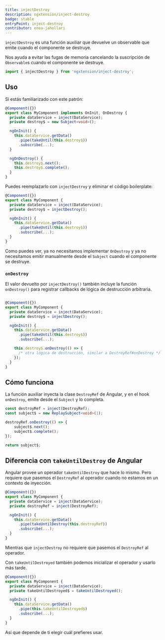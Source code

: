 ```yaml
---
title: injectDestroy
description: ngxtension/inject-destroy
badge: stable
entryPoint: inject-destroy
contributor: enea-jahollari
---
```


`injectDestroy` es una función auxiliar que devuelve un observable que emite cuando el componente se destruye.

Nos ayuda a evitar las fugas de memoria cancelando la suscripción de `Observable`s cuando el componente se destruye.

```ts
import { injectDestroy } from 'ngxtension/inject-destroy';
```

## Uso

Si estás familiarizado con este patrón:

```ts
@Component({})
export class MyComponent implements OnInit, OnDestroy {
  private dataService = inject(DataService);
  private destroy$ = new Subject<void>();

  ngOnInit() {
    this.dataService.getData()
      .pipe(takeUntil(this.destroy$))
      .subscribe(...);
  }

  ngOnDestroy() {
    this.destroy$.next();
    this.destroy$.complete();
  }
}
```

Puedes reemplazarlo con `injectDestroy` y eliminar el código boilerplate:

```ts
@Component({})
export class MyComponent {
  private dataService = inject(DataService);
  private destroy$ = injectDestroy();

  ngOnInit() {
    this.dataService.getData()
      .pipe(takeUntil(this.destroy$))
      .subscribe(...);
  }
}
```

Como puedes ver, ya no necesitamos implementar `OnDestroy` y ya no necesitamos emitir manualmente desde el `Subject` cuando el componente se destruye.

### `onDestroy`

El valor devuelto por `injectDestroy()` también incluye la función `onDestroy()` para registrar callbacks de lógica de destrucción arbitraria.

```ts

@Component({})
export class MyComponent {
  private dataService = inject(DataService);
  private destroy$ = injectDestroy();

  ngOnInit() {
    this.dataService.getData()
      .pipe(takeUntil(this.destroy$))
      .subscribe(...);

    this.destroy$.onDestroy(() => {
      /* otra lógica de destrucción, similar a DestroyRef#onDestroy */
    });
  }
}
```

## Cómo funciona

La función auxiliar inyecta la clase `DestroyRef` de Angular, y en el hook `onDestroy`, emite desde el `Subject` y lo completa.

```ts
const destroyRef = inject(DestroyRef);
const subject$ = new ReplaySubject<void>(1);

destroyRef.onDestroy(() => {
	subject$.next();
	subject$.complete();
});

return subject$;
```

## Diferencia con `takeUntilDestroy` de Angular

Angular provee un operador `takeUntilDestroy` que hace lo mismo. Pero requiere que pasemos el `DestroyRef` al operador cuando no estamos en un contexto de inyección.

```ts
@Component({})
export class MyComponent {
  private dataService = inject(DataService);
  private destroyRef = inject(DestroyRef);

  ngOnInit() {
    this.dataService.getData()
      .pipe(takeUntilDestroy(this.destroyRef))
      .subscribe(...);
  }
}
```

Mientras que `injectDestroy` no requiere que pasemos el `DestroyRef` al operador.

Con `takeUntilDestroyed` también podemos inicializar el operador y usarlo más tarde.

```ts
@Component({})
export class MyComponent {
  private dataService = inject(DataService);
  private takeUntilDestroyed$ = takeUntilDestroyed();

  ngOnInit() {
    this.dataService.getData()
      .pipe(this.takeUntilDestroyed$)
      .subscribe(...);
  }
}
```

Así que depende de ti elegir cuál prefieres usar.
